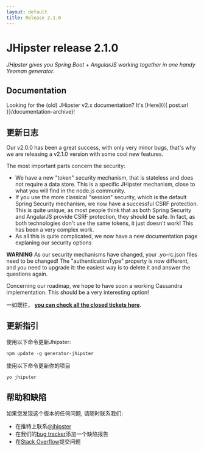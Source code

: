 ```yaml
---
layout: default
title: Release 2.1.0
---
```


JHipster release 2.1.0
==================

*JHipster gives you Spring Boot + AngularJS working together in one handy Yeoman generator.*

Documentation
----------

Looking for the (old) JHipster v2.x documentation? It's [Here]({{ post.url }}/documentation-archive)!

更新日志
----------

Our v2.0.0 has been a great success, with only very minor bugs, that's why we are releasing a v2.1.0 version with some cool new features.

The most important parts concern the security:

- We have a new "token" security mechanism, that is stateless and does not require a data store. This is a specific JHipster mechanism, close to what you will find in the node.js community.
- If you use the more classical "session" security, which is the default Spring Security mechanism, we now have a successful CSRF protection. This is quite unique, as most people think that as both Spring Security and AngularJS provide CSRF protection, they should be safe. In fact, as both technologies don't use the same tokens, it just doesn't work! This has been a very complex work.
- As all this is quite complicated, we now have a new documentation page explaning our security options

__WARNING__ As our security mechanisms have changed, your .yo-rc.json files need to be changed! The "authenticationType" property is now different, and you need to upgrade it: the easiest way is to delete it and answer the questions again.

Concerning our roadmap, we hope to have soon a working Cassandra implementation. This should be a very interesting option!

一如既往， __[you can check all the closed tickets here](https://github.com/jhipster/generator-jhipster/issues?q=milestone%3A2.1.0+is%3Aclosed)__.

更新指引
------------

使用以下命令更新Jhipster:

```
npm update -g generator-jhipster
```

使用以下命令更新你的项目

```
yo jhipster
```

帮助和缺陷
--------------

如果您发现这个版本的任何问题, 请随时联系我们:

- 在推特上联系[@jhipster](https://twitter.com/jhipster)
- 在我们的[bug tracker](https://github.com/jhipster/generator-jhipster/issues?state=open)添加一个缺陷报告
- 在[Stack Overflow](http://stackoverflow.com/tags/jhipster/info)提交问题
